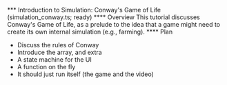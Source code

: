 *** Introduction to Simulation: Conway's Game of Life (simulation_conway.ts; ready)
**** Overview
This tutorial discusses Conway's Game of Life, as a prelude to the idea that a
game might need to create its own internal simulation (e.g., farming).
**** Plan
- Discuss the rules of Conway
- Introduce the array, and extra
- A state machine for the UI
- A function on the fly
- It should just run itself (the game and the video)

